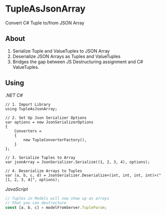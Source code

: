 # TupleAsJsonArray
Convert C# Tuple to/from JSON Array

## About

1. Serialize Tuple and ValueTuples to JSON Array
2. Deserialize JSON Arrays as Tuples and ValueTuples
3. Bridges the gap between JS Destructuring assignment and C# ValueTuples.

## Using
_.NET C#_
```CSharp
// 1. Import Library
using TupleAsJsonArray;

// 2. Set Up Json Serializer Options
var options = new JsonSerializerOptions
{
    Converters =
    {
        new TupleConverterFactory(),
    }
};

// 3. Serialize Tuples to Array
var jsonArray = JsonSerializer.Serialize((1, 2, 3, 4), options);

// 4. Deserialize Arrays to Tuples
var (a, b, c, d) = JsonSerializer.Deserialize<(int, int, int, int)>("[1, 2, 3, 4]", options);
```
_JavaScript_
```JavaScript
// Tuples in Modals will now show up as arrays
// that you can destructure
const [a, b, c] = modelFromServer.TupleParam;
```